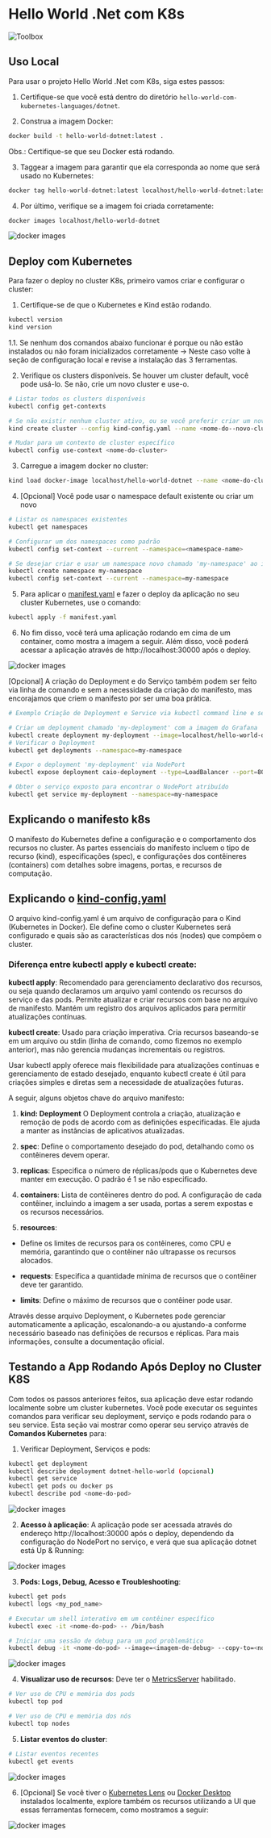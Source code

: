 # Hello World .Net com K8s
![Toolbox](../img/toolbox-playground.png)

## Uso Local

Para usar o projeto Hello World .Net com K8s, siga estes passos:


1. Certifique-se que você está dentro do diretório `hello-world-com-kubernetes-languages/dotnet`.

2. Construa a imagem Docker:
```bash
docker build -t hello-world-dotnet:latest .
```
Obs.: Certifique-se que seu Docker está rodando.

3. Taggear a imagem para garantir que ela corresponda ao nome que será usado no Kubernetes:
```bash
docker tag hello-world-dotnet:latest localhost/hello-world-dotnet:latest
```

4. Por último, verifique se a imagem foi criada corretamente:
```bash
docker images localhost/hello-world-dotnet
```
![docker images](./img/docker-images.png)

## Deploy com Kubernetes

Para fazer o deploy no cluster K8s, primeiro vamos criar e configurar o cluster:

1. Certifique-se de que o Kubernetes e Kind estão rodando.
```bash
kubectl version
kind version
```

1.1. Se nenhum dos comandos abaixo funcionar é porque ou não estão instalados ou não foram inicializados corretamente -> Neste caso volte à seção de configuração local e revise a instalação das 3 ferramentas.

2. Verifique os clusters disponíveis. Se houver um cluster default, você pode usá-lo. Se não, crie um novo cluster e use-o.
```bash
# Listar todos os clusters disponíveis
kubectl config get-contexts

# Se não existir nenhum cluster ativo, ou se você preferir criar um novo cluster com Kind
kind create cluster --config kind-config.yaml --name <nome-do--novo-cluster>

# Mudar para um contexto de cluster específico
kubectl config use-context <nome-do-cluster>
```

3. Carregue a imagem docker no cluster:
```bash
kind load docker-image localhost/hello-world-dotnet --name <nome-do-cluster>
```

4. [Opcional] Você pode usar o namespace default existente ou criar um novo
```bash
# Listar os namespaces existentes
kubectl get namespaces

# Configurar um dos namespaces como padrão
kubectl config set-context --current --namespace=<namespace-name>

# Se desejar criar e usar um namespace novo chamado 'my-namespace' ao invés de usar um namespace default existente
kubectl create namespace my-namespace
kubectl config set-context --current --namespace=my-namespace
```

5. Para aplicar o [manifest.yaml](manifest.yaml) e fazer o deploy da aplicação no seu cluster Kubernetes, use o comando:
```bash
kubectl apply -f manifest.yaml
```

6. No fim disso, você terá uma aplicação rodando em cima de um container, como mostra a imagem a seguir. Além disso, você poderá acessar a aplicação através de http://localhost:30000 após o deploy.

![docker images](./img/docker-ps.png)

[Opcional]  A criação do Deployment e do Serviço também podem ser feito via linha de comando e sem a necessidade da criação do manifesto, mas encorajamos que criem o manifesto por ser uma boa prática.

```bash
# Exemplo Criação de Deployment e Service via kubectl command line e sem o manifesto

# Criar um deployment chamado 'my-deployment' com a imagem do Grafana
kubectl create deployment my-deployment --image=localhost/hello-world-dotnet:latest --namespace=my-namespace
# Verificar o Deployment
kubectl get deployments --namespace=my-namespace

# Expor o deployment 'my-deployment' via NodePort
kubectl expose deployment caio-deployment --type=LoadBalancer --port=80 --target-port=3000 --protocol=TCP

# Obter o serviço exposto para encontrar o NodePort atribuído
kubectl get service my-deployment --namespace=my-namespace
```

## Explicando o manifesto k8s

O manifesto do Kubernetes define a configuração e o comportamento dos recursos no cluster. As partes essenciais do manifesto incluem o tipo de recurso (kind), especificações (spec), e configurações dos contêineres (containers) com detalhes sobre imagens, portas, e recursos de computação.

## Explicando o [kind-config.yaml](kind-config.yaml)

O arquivo kind-config.yaml é um arquivo de configuração para o Kind (Kubernetes in Docker). Ele define como o cluster Kubernetes será configurado e quais são as características dos nós (nodes) que compõem o cluster.

### Diferença entre kubectl apply e kubectl create:

**kubectl apply**: Recomendado para gerenciamento declarativo dos recursos, ou seja quando declaramos um arquivo yaml contendo os recursos do serviço e das pods. Permite atualizar e criar recursos com base no arquivo de manifesto. Mantém um registro dos arquivos aplicados para permitir atualizações contínuas.

**kubectl create**: Usado para criação imperativa. Cria recursos baseando-se em um arquivo ou stdin (linha de comando, como fizemos no exemplo anterior), mas não gerencia mudanças incrementais ou registros.

Usar kubectl apply oferece mais flexibilidade para atualizações contínuas e gerenciamento de estado desejado, enquanto kubectl create é útil para criações simples e diretas sem a necessidade de atualizações futuras.

A seguir, alguns objetos chave do arquivo manifesto:

1. **kind: Deployment**
O Deployment controla a criação, atualização e remoção de pods de acordo com as definições especificadas. Ele ajuda a manter as instâncias de aplicativos atualizadas.

2. **spec**:
Define o comportamento desejado do pod, detalhando como os contêineres devem operar.

3. **replicas**:
Especifica o número de réplicas/pods que o Kubernetes deve manter em execução. O padrão é 1 se não especificado.

4. **containers**:
Lista de contêineres dentro do pod. A configuração de cada contêiner, incluindo a imagem a ser usada, portas a serem expostas e os recursos necessários.

5. **resources**:
- Define os limites de recursos para os contêineres, como CPU e memória, garantindo que o contêiner não ultrapasse os recursos alocados.

- **requests**: Especifica a quantidade mínima de recursos que o contêiner deve ter garantido.

- **limits**: Define o máximo de recursos que o contêiner pode usar.

Através desse arquivo Deployment, o Kubernetes pode gerenciar automaticamente a aplicação, escalonando-a ou ajustando-a conforme necessário baseado nas definições de recursos e réplicas. Para mais informações, consulte a documentação oficial.

## Testando a App Rodando Após Deploy no Cluster K8S

Com todos os passos anteriores feitos, sua aplicação deve estar rodando localmente sobre um cluster kubernetes. Você pode executar os seguintes comandos para verificar seu deployment, serviço e pods rodando para o seu service. Esta seção vai mostrar como operar seu serviço através de **Comandos Kubernetes** para:

1. Verificar Deployment, Serviços e pods: 
```bash
kubectl get deployment
kubectl describe deployment dotnet-hello-world (opcional)
kubectl get service
kubectl get pods ou docker ps
kubectl describe pod <nome-do-pod>
```

![docker images](./img/kubectl.png)

2. **Acesso à aplicação**: A aplicação pode ser acessada através do endereço http://localhost:30000 após o deploy, dependendo da configuração do NodePort no serviço, e verá que sua aplicação dotnet está Up & Running:

![docker images](./img/app.png)

3. **Pods: Logs, Debug, Acesso e Troubleshooting**:
```bash
kubectl get pods
kubectl logs <my_pod_name>

# Executar um shell interativo em um contêiner específico
kubectl exec -it <nome-do-pod> -- /bin/bash

# Iniciar uma sessão de debug para um pod problemático
kubectl debug -it <nome-do-pod> --image=<imagem-de-debug> --copy-to=<nome-do-pod-debug>
```

![docker images](./img/pods.png)

4. **Visualizar uso de recursos**: Deve ter o [MetricsServer](https://github.com/kubernetes-sigs/metrics-server.git) habilitado.
```bash
# Ver uso de CPU e memória dos pods
kubectl top pod

# Ver uso de CPU e memória dos nós
kubectl top nodes
```

5. **Listar eventos do cluster**:
```bash
# Listar eventos recentes
kubectl get events
```

![docker images](./img/events.png)

6. [Opcional] Se você tiver o [Kubernetes Lens](https://k8slens.dev/) ou [Docker Desktop](https://www.docker.com/products/docker-desktop/) instalados localmente, explore também os recursos utilizando a UI que essas ferramentas fornecem, como mostramos a seguir:

![docker images](./img/docker-desktop.png)